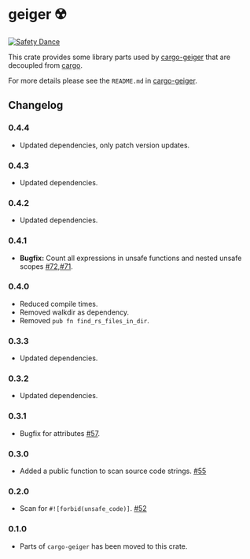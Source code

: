 geiger ☢️ 
=========

[![Safety Dance](https://img.shields.io/badge/unsafe-forbidden-success.svg)](https://github.com/rust-secure-code/safety-dance/)

This crate provides some library parts used by [cargo-geiger] that are decoupled
from [cargo].

For more details please see the `README.md` in [cargo-geiger].

Changelog
---------

### 0.4.4
 - Updated dependencies, only patch version updates.

### 0.4.3
 - Updated dependencies.

### 0.4.2
 - Updated dependencies.

### 0.4.1
 - __Bugfix:__ Count all expressions in unsafe functions and nested unsafe scopes [#72],[#71].

### 0.4.0
 - Reduced compile times.
 - Removed walkdir as dependency.
 - Removed `pub fn find_rs_files_in_dir`.

### 0.3.3
 - Updated dependencies.

### 0.3.2
 - Updated dependencies.

### 0.3.1
 - Bugfix for attributes [#57].

### 0.3.0
 - Added a public function to scan source code strings. [#55]

### 0.2.0
 - Scan for `#![forbid(unsafe_code)]`. [#52]

### 0.1.0
 - Parts of `cargo-geiger` has been moved to this crate.

[#52]: https://github.com/rust-secure-code/cargo-geiger/pull/52
[#55]: https://github.com/rust-secure-code/cargo-geiger/pull/55
[#57]: https://github.com/rust-secure-code/cargo-geiger/pull/57
[#71]: https://github.com/rust-secure-code/cargo-geiger/issues/71
[#72]: https://github.com/rust-secure-code/cargo-geiger/pull/72
[cargo-geiger]: https://crates.io/crates/cargo-geiger
[cargo]: https://crates.io/crates/cargo

